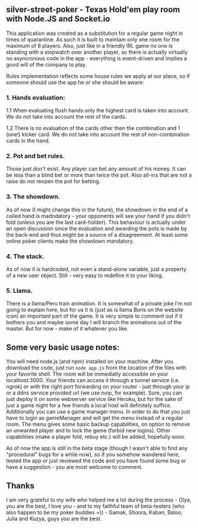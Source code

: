 ##  silver-street-poker - Texas Hold'em play room with Node.JS and Socket.io

This application was created as a substitution for a regular game night in times of quarantine. As such it is built to maintain only one room for the maximum of 8 players. Also, just like in a friendly IRL game no one is standing with a stopwatch over another player, so there is actually virtually no asyncronous code in the app - everything is event-driven and implies a good will of the company to play. 

Rules implementation reflects some house rules we apply at our place, so if someone should use the app he or she should be aware:

### 1. Hands evaluation:
  1.1 When evaluating flush hands only the highest card is taken into account. We do not take into account the rest of the cards. 
  
  1.2 There is no evaluation of the cards other then the combination and 1 (one!) kicker card. We do not take into account the rest of non-combination cards in the hand. 
  
### 2. Pot and bet rules. 
Those just don't exist. Any player can bet any amount of his money. It can be less than a blind bet or more than twice the pot. Also all-ins that are not a raise do not reopen the pot for betting. 

### 3. The showdown.
  As of now (I might change this in the future), the showdown in the end of a called hand is madndatory - your opponents will see your hand if you didn't fold (unless you are the last card-holder). This behaviour is actually under an open discussion since the evaluation and awarding the pots is made by the back-end and thus might be a source of a disagreement. At least some online poker clients make the showdown mandatory. 
  
### 4. The stack.
  As of now it is hardcoded, not even a stand-alone variable, just a property of a new user object. Still - very easy to redefine it to your liking.

### 5. Llama.
  There is a llama/Peru train animation. It is somewhat of a private joke I'm not going to explain here, but for us it is (just as is llama Boris on the website icon) an important part of the game. It is very simple to comment out if it bothers you and maybe some day I will branch the animations out of the master. But for now - make of it whatever you like. 


##  Some very basic usage notes:
You will need node.js (and npm) installed on your machine. 
After you download the code, just run `node app.js` from the location of the files with your favorite shell. 
The room will be immediatly accessible on your localhost:3000. Your friends can access it through a tunnel service (i.e. ngrok) or with the right port forwarding on your router - just through your ip or a ddns service provided url (we use noip, for example). 
Sure, you can just deploy it on some webserver service like Heroku, but for the sake of just a game night for a few friends a local host will definitely suffice. 
Additionally you can use a game manager menu. In order to do that you just have to login as gameManager and will get the menu instead of a regular room. The menu gives some basic backup capabilities, on option to remove an unwanted player and to lock the game (forbid new logins). Other capabilities (make a player fold, rebuy etc.) will be added, hopefully soon. 

As of now the app is still in the beta stage (though I wasn't able to find any "procedural" bugs for a while now), so if you somehow wandered here, tested the app or just reviewed the code and you have found some bug or have a suggestion - you are most welcome to comment.

## Thanks
I am very grateful to my wife who helped me a lot during the process - Olya, you are the best, I love you - and to my faithful team of beta-testers (who also happen to be my poker buddies  =)) -  Gamak, Shoora, Kaban, Baloo, Julia and Kuzya, guys you are the best.
